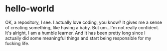 # hello-world
OK, a repository, I see.
I actually love coding, you know? It gives me a sense of creating something, like having a baby.
But um...I'm not really confident. It's alright, I am a humble learner.
And It has been pretty long since I actually did some meaningful things and start being responsible for my fucking life.
